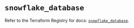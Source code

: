 # `snowflake_database`

Refer to the Terraform Registry for docs: [`snowflake_database`](https://registry.terraform.io/providers/snowflake-labs/snowflake/0.84.1/docs/resources/database).
